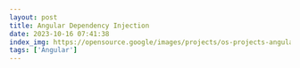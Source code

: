 ```yaml
---
layout: post
title: Angular Dependency Injection
date: 2023-10-16 07:41:38
index_img: https://opensource.google/images/projects/os-projects-angular_thumbnail.png
tags: ['Angular']
---
```

